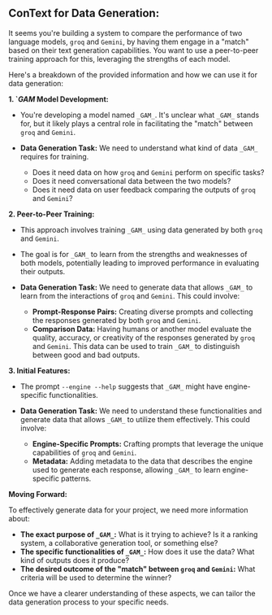 ## ConText for Data Generation: 

It seems you're building a system to compare the performance of two language models, `groq` and `Gemini`, by having them engage in a "match" based on their text generation capabilities. You want to use a peer-to-peer training approach for this, leveraging the strengths of each model.

Here's a breakdown of the provided information and how we can use it for data generation:

**1.  `_GAM_ Model Development:**

* You're developing a model named `_GAM_`. It's unclear what `_GAM_` stands for, but it likely plays a central role in facilitating the  "match" between `groq` and `Gemini`. 

*  **Data Generation Task:** We need to understand what kind of data `_GAM_` requires for training. 

    * Does it need data on how `groq` and `Gemini` perform on specific tasks?
    * Does it need conversational data between the two models?
    * Does it need data on user feedback comparing the outputs of `groq` and `Gemini`?

**2. Peer-to-Peer Training:**

* This approach involves training `_GAM_` using data generated by both `groq` and `Gemini`. 
*  The goal is for `_GAM_` to learn from the strengths and weaknesses of both models, potentially leading to improved performance in evaluating their outputs.

* **Data Generation Task:** We need to generate data that allows `_GAM_` to learn from the interactions of `groq` and `Gemini`. This could involve:

    * **Prompt-Response Pairs:** Creating diverse prompts and collecting the responses generated by both `groq` and `Gemini`.
    * **Comparison Data:**  Having humans or another model evaluate the quality, accuracy, or creativity of the responses generated by `groq` and `Gemini`. This data can be used to train `_GAM_` to distinguish between good and bad outputs.

**3.  Initial Features:**

* The prompt `--engine --help` suggests that `_GAM_` might have engine-specific functionalities.

* **Data Generation Task:**  We need to understand these functionalities and generate data that allows `_GAM_` to utilize them effectively. This could involve:

    * **Engine-Specific Prompts:** Crafting prompts that leverage the unique capabilities of `groq` and `Gemini`.
    * **Metadata:**  Adding metadata to the data that describes the engine used to generate each response, allowing `_GAM_` to learn engine-specific patterns.

**Moving Forward:**

To effectively generate data for your project, we need more information about:

* **The exact purpose of `_GAM_`:** What is it trying to achieve? Is it a ranking system, a collaborative generation tool, or something else?
* **The specific functionalities of `_GAM_`:** How does it use the data? What kind of outputs does it produce?
* **The desired outcome of the "match" between `groq` and `Gemini`:** What criteria will be used to determine the winner?

Once we have a clearer understanding of these aspects, we can tailor the data generation process to your specific needs. 


